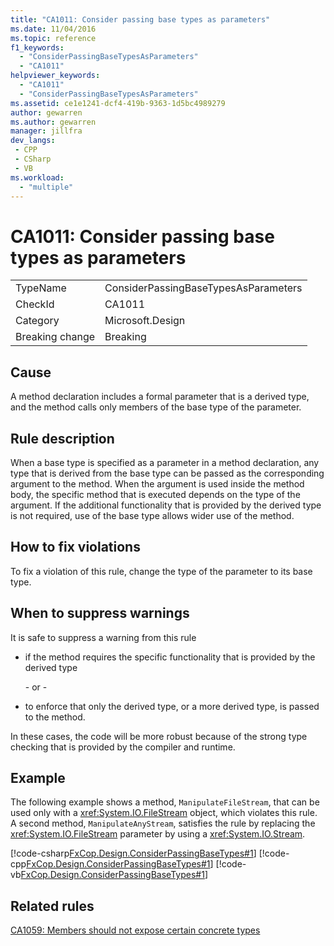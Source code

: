 ```yaml
---
title: "CA1011: Consider passing base types as parameters"
ms.date: 11/04/2016
ms.topic: reference
f1_keywords:
  - "ConsiderPassingBaseTypesAsParameters"
  - "CA1011"
helpviewer_keywords:
  - "CA1011"
  - "ConsiderPassingBaseTypesAsParameters"
ms.assetid: ce1e1241-dcf4-419b-9363-1d5bc4989279
author: gewarren
ms.author: gewarren
manager: jillfra
dev_langs:
 - CPP
 - CSharp
 - VB
ms.workload:
  - "multiple"
---
```

# CA1011: Consider passing base types as parameters

|||
|-|-|
|TypeName|ConsiderPassingBaseTypesAsParameters|
|CheckId|CA1011|
|Category|Microsoft.Design|
|Breaking change|Breaking|

## Cause

A method declaration includes a formal parameter that is a derived type, and the method calls only members of the base type of the parameter.

## Rule description

When a base type is specified as a parameter in a method declaration, any type that is derived from the base type can be passed as the corresponding argument to the method. When the argument is used inside the method body, the specific method that is executed depends on the type of the argument. If the additional functionality that is provided by the derived type is not required, use of the base type allows wider use of the method.

## How to fix violations

To fix a violation of this rule, change the type of the parameter to its base type.

## When to suppress warnings

It is safe to suppress a warning from this rule

- if the method requires the specific functionality that is provided by the derived type

     \- or -

- to enforce that only the derived type, or a more derived type, is passed to the method.

In these cases, the code will be more robust because of the strong type checking that is provided by the compiler and runtime.

## Example

The following example shows a method, `ManipulateFileStream`, that can be used only with a <xref:System.IO.FileStream> object, which violates this rule. A second method, `ManipulateAnyStream`, satisfies the rule by replacing the <xref:System.IO.FileStream> parameter by using a <xref:System.IO.Stream>.

[!code-csharp[FxCop.Design.ConsiderPassingBaseTypes#1](../code-quality/codesnippet/CSharp/ca1011-consider-passing-base-types-as-parameters_1.cs)]
[!code-cpp[FxCop.Design.ConsiderPassingBaseTypes#1](../code-quality/codesnippet/CPP/ca1011-consider-passing-base-types-as-parameters_1.cpp)]
[!code-vb[FxCop.Design.ConsiderPassingBaseTypes#1](../code-quality/codesnippet/VisualBasic/ca1011-consider-passing-base-types-as-parameters_1.vb)]

## Related rules

[CA1059: Members should not expose certain concrete types](../code-quality/ca1059-members-should-not-expose-certain-concrete-types.md)
